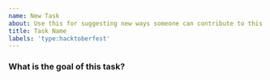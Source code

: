 ```yaml
---
name: New Task
about: Use this for suggesting new ways someone can contribute to this repository for hacktoberfest
title: Task Name
labels: 'type:hacktoberfest'
---
```

<!--Please answer these questions before submitting the issue-->
### What is the goal of this task?
